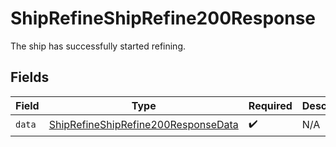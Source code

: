 # ShipRefineShipRefine200Response

The ship has successfully started refining.


## Fields

| Field                                                                                                 | Type                                                                                                  | Required                                                                                              | Description                                                                                           |
| ----------------------------------------------------------------------------------------------------- | ----------------------------------------------------------------------------------------------------- | ----------------------------------------------------------------------------------------------------- | ----------------------------------------------------------------------------------------------------- |
| `data`                                                                                                | [ShipRefineShipRefine200ResponseData](../../models/operations/shiprefineshiprefine200responsedata.md) | :heavy_check_mark:                                                                                    | N/A                                                                                                   |
